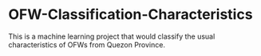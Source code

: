 # OFW-Classification-Characteristics
This is a machine learning project that would classify the usual characteristics of OFWs from Quezon Province.
